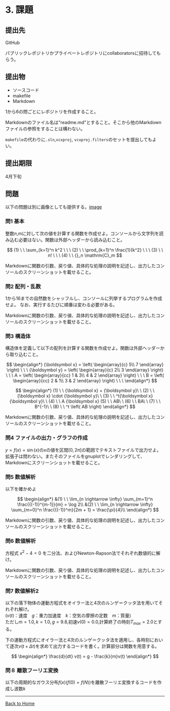 <!--

This document is written in Markdown.
You can preview on such as VisualStudio Code.
If you want to know more, search with "vscode markdown" or refer to official document https://code.visualstudio.com/Docs/languages/markdown .

-->
# 3. 課題

## 提出先
GitHub

パブリックレポジトリかプライベートレポジトリにcollaboratorsに招待してもらう。

## 提出物
- ソースコード
- makefile
- Markdown

1から6の問ごとにレポジトリを作成すること。

Markdownのファイル名は"readme.md"とすること。そこから他のMarkdownファイルの参照をすることは構わない。

`makefile`の代わりに`.sln`,`vcxproj`, `vcxproj.filters`のセットを提出してもよい。

## 提出期限
4月下旬


## 問題

以下の問題は別に画像としても提供する。[image](./3_Exercise_image.md)

### 問1 基本

整数$n$,$m$に対して次の値を計算する関数を作成せよ。コンソールから文字列を読み込む必要はない。関数は外部ヘッダーから読み込むこと。

$$
(1) \ \  \sum_{k=1}^n k^2 \ \ \ (2) \ \  \prod_{k=1}^n \frac{1}{k^2} \ \ \  (3) \ \ n! \ \ \ (4) \ \  {}_n \mathrm{C}_m
$$

Markdownに関数の引数、戻り値、具体的な処理の説明を記述し、出力したコンソールのスクリーンショットを載せること。

### 問2 配列・乱数

1から16までの自然数をシャッフルし、コンソールに列挙するプログラムを作成せよ。
なお、実行するたびに順番は変わる必要がある。

Markdownに関数の引数、戻り値、具体的な処理の説明を記述し、出力したコンソールのスクリーンショットを載せること。

### 問3 構造体

構造体を定義して以下の配列を計算する関数を作成せよ。関数は外部ヘッダーから取り込むこと。

$$
\begin{align*}
{\boldsymbol x} = \left(
		\begin{array}{c}
			5\\
			7
		\end{array}
	\right)
\ \ \ {\boldsymbol y} = \left(
		\begin{array}{c}
			2\\
			3
		\end{array}
	\right)
\ \ \ A = \left(
		\begin{array}{cc}
			1 & 3\\
			4 & 2
		\end{array}
	\right)
\ \ \ B = \left(
		\begin{array}{cc}
			2 & 1\\
			3 & 2
		\end{array}
	\right)
\ \ \ 
\end{align*}
$$

$$
\begin{align*}
(1) \ \ {\boldsymbol x} + {\boldsymbol y}\ \ (2) \ \ {\boldsymbol x} \cdot {\boldsymbol y}\ \ (3) \ \ ^t{\boldsymbol x} {\boldsymbol y}\ \ (4) \ \ A {\boldsymbol x}
(5) \ \ AB\ \ (6) \ \ BA\ \ (7) \ \ B^{-1}\ \ (8) \ \ ^t \left( AB \right)
\end{align*}
$$

Markdownに関数の引数、戻り値、具体的な処理の説明を記述し、出力したコンソールのスクリーンショットを載せること。

### 問4 ファイルの出力・グラフの作成

$y=f(x) = \sin (x)$の$x$の値を区間$[0, 2 \pi]$の範囲でテキストファイルで出力せよ。拡張子は問わない。またそのファイルをgnuplotでレンダリングして、Markdownにスクリーンショットを載せること。

### 問5 数値解析
以下を確かめよ

$$
\begin{align*}
&(1) \ \ \lim_{n \rightarrow \infty} \sum_{m=1}^n \frac{{(-1)}^{m-1}}{m} = \log 2\\
&(2) \ \ \lim_{n \rightarrow \infty} \sum_{m=0}^n \frac{{(-1)}^m}{2m + 1} = \frac{\pi}{4}\\
\end{align*}
$$

Markdownに関数の引数、戻り値、具体的な処理の説明を記述し、出力したコンソールのスクリーンショットを載せること。

### 問6 数値解析

方程式 $x^2 -4 = 0$ を二分法、およびNewton-Rapson法でそれぞれ数値的に解け。

Markdownに関数の引数、戻り値、具体的な処理の説明を記述し、出力したコンソールのスクリーンショットを載せること。

### 問7 数値解析2

以下の落下物体の運動方程式をオイラー法と4次のルンゲ＝クッタ法を用いてそれぞれ解け。  
($v(t)$：速度　$g$：重力加速度　$k$：空気の摩擦の定数　$m$：質量)  
ただし$m=1.0,k=1.0,g=9.8,$初速$v(0)=0.0,$計算終了の時刻$T_{max}=2.0$とする。


下の運動方程式にオイラー法と4次のルンゲ＝クッタ法を適用し、各時刻において逐次$v(t+\Delta t)$を求めて出力するコードを書く。計算部分は関数を用意する。

$$
\begin{align*}
\frac{d}{dt} v(t) = g - \frac{k}{m}v(t)
\end{align*}
$$

### 問８ 離散フーリエ変換

以下の周期的なガウス分布$f(x)(f(0)=f(N))$を離散フーリエ変換するコードを作成し波数$k$

----
[Back to Home](../readme.md)

<!-- Written by Croyfet in 2022-->

